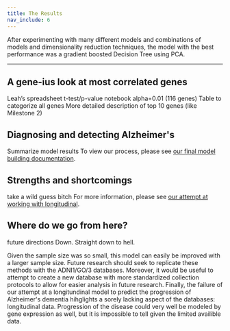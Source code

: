 ```yaml
---
title: The Results
nav_include: 6
---
```


After experimenting with many different models and combinations of models and dimensionality reduction techniques, the model with the best performance was a gradient boosted Decision Tree using PCA.

----------


A gene-ius look at most correlated genes
-------------
Leah’s spreadsheet
t-test/p-value notebook
alpha=0.01 (116 genes)
Table to categorize all genes
More detailed description of top 10 genes (like Milestone 2)


Diagnosing and detecting Alzheimer's
-------------
Summarize model results
To view our process, please see [our final model building documentation](Finalmodel_notebook.md).


Strengths and shortcomings
-------------
take a wild guess bitch
For more information, please see [our attempt at working with longitudinal](Long_notebook.md).


Where do we go from here?
-------------
future directions
Down. Straight down to hell.

Given the sample size was so small, this model can easily be improved with a larger sample size. Future research should seek to replicate these methods with the ADNI1/GO/3 databases. Moreover, it would be useful to attempt to create a new database with more standardized collection protocols to allow for easier analysis in future research. Finally, the failure of our attempt at a longitundinal model to predict the progression of Alzheimer's dementia hihglights a sorely lacking aspect of the databases: longitudinal data. Progression of the disease could very well be modeled by gene expression as well, but it is impossible to tell given the limited availible data.
